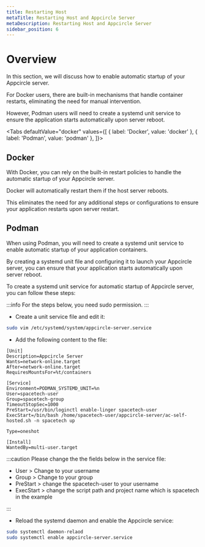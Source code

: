 ```yaml
---
title: Restarting Host
metaTitle: Restarting Host and Appcircle Server
metaDescription: Restarting Host and Appcircle Server
sidebar_position: 6
---
```


# Overview

In this section, we will discuss how to enable automatic startup of your Appcircle server.

For Docker users, there are built-in mechanisms that handle container restarts, eliminating the need for manual intervention.

However, Podman users will need to create a systemd unit service to ensure the application starts automatically upon server reboot.

<Tabs defaultValue="docker" values={[
{ label: 'Docker', value: 'docker' },
{ label: 'Podman', value: 'podman' },
]}>

<TabItem value="docker">

## Docker

With Docker, you can rely on the built-in restart policies to handle the automatic startup of your Appcircle server.

Docker will automatically restart them if the host server reboots.

This eliminates the need for any additional steps or configurations to ensure your application restarts upon server restart.

</TabItem>

<TabItem value="podman">

## Podman

When using Podman, you will need to create a systemd unit service to enable automatic startup of your application containers.

By creating a systemd unit file and configuring it to launch your Appcircle server, you can ensure that your application starts automatically upon server reboot.

To create a systemd unit service for automatic startup of Appcircle server, you can follow these steps:

:::info
For the steps below, you need sudo permission.
:::

- Create a unit service file and edit it:

```bash
sudo vim /etc/systemd/system/appcircle-server.service
```

- Add the following content to the file:

```systemd
[Unit]
Description=Appcircle Server
Wants=network-online.target
After=network-online.target
RequiresMountsFor=%t/containers

[Service]
Environment=PODMAN_SYSTEMD_UNIT=%n
User=spacetech-user
Group=spacetech-group
TimeoutStopSec=1000
PreStart=/usr/bin/loginctl enable-linger spacetech-user
ExecStart=/bin/bash /home/spacetech-user/appcircle-server/ac-self-hosted.sh -n spacetech up

Type=oneshot

[Install]
WantedBy=multi-user.target
```

:::caution
Please change the the fields below in the service file:

- User > Change to your username
- Group > Change to your group
- PreStart > change the spacetech-user to your username
- ExecStart > change the script path and project name which is spacetech in the example

:::

- Reload the systemd daemon and enable the Appcircle service:

```bash
sudo systemctl daemon-relaod
sudo systemctl enable appcircle-server.service
```

</TabItem>

</Tabs>
